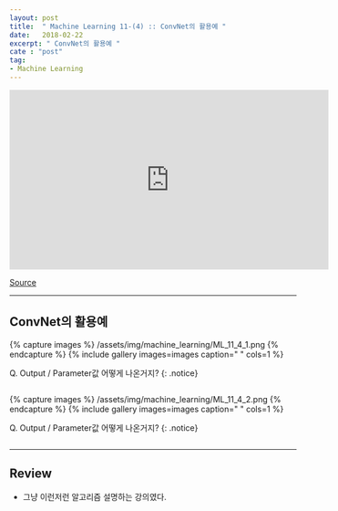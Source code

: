 ```yaml
---
layout: post
title:  " Machine Learning 11-(4) :: ConvNet의 활용예 "
date:   2018-02-22
excerpt: " ConvNet의 활용예 "
cate : "post"
tag:
- Machine Learning
---
```


<iframe width="560" height="315" src="https://www.youtube.com/embed/KbNbWTnlYXs" frameborder="0" allow="autoplay; encrypted-media" allowfullscreen></iframe>

[Source](https://github.com/nlintz/TensorFlow-Tutorials)

---

## ConvNet의 활용예

{% capture images %}
/assets/img/machine_learning/ML_11_4_1.png
{% endcapture %}
{% include gallery images=images caption=" " cols=1 %} 

 Q. Output / Parameter값 어떻게 나온거지?
{: .notice}

```

```

{% capture images %}
/assets/img/machine_learning/ML_11_4_2.png
{% endcapture %}
{% include gallery images=images caption=" " cols=1 %} 


Q. Output / Parameter값 어떻게 나온거지?
{: .notice}

```

```

---

## Review

* 그냥 이런저런 알고리즘 설명하는 강의였다.